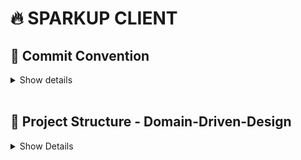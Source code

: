 # 🔥 SPARKUP CLIENT

## 🎯 Commit Convention

<details>
<summary>Show details</summary>

### ✨ 기능 개발
- ✨ **feat**: 새로운 기능 추가
- 🔧 **config**: 설정 파일 변경 (tailwind.config, next.config 등)
- 🎨 **ui**: UI 컴포넌트 추가/수정 (디자인 관련)
- 🔗 **api**: API 연동 및 서비스 로직
- 📱 **page**: 새로운 페이지 추가/수정
- 🗃️ **data**: 데이터베이스, 상태관리 관련
- ⚡ **perf**: 성능 최적화

### 🐛 수정 & 관리
- 🐛 **fix**: 버그 수정
- ♻️ **refactor**: 코드 리팩토링 (기능 변경 없이)
- 🔥 **remove**: 파일/코드 삭제
- ✂️ **remname**: 파일명 변경
- 💄 **style**: 코드 스타일 변경 (포맷팅, 세미콜론 등)
- 🚨 **lint**: 린팅 오류 수정

### 📝 문서 & 기타
- 📝 **docs**: 문서 수정 (README, 주석 등)
- 🎉 **init**: 프로젝트 초기 설정
- 🚀 **deploy**: 배포 관련  

</details>

  
<br>

## 🎯 Project Structure - Domain-Driven-Design


<details>
<summary>Show Details</summary>

```

┌─app/                    # Next.js App Router
│   ├── (auth)/            # 로그인/회원가입 페이지
│   ├── (main)/            # 메인 서비스 페이지
│   │   ├── ideas/         # 아이디어 관련 페이지
│   │   ├── projects/      # 프로젝트 관련 페이지
│   │   ├── my/           # 마이페이지 (내 아이디어, 내 프로젝트, 알림, 프로필)
│   │   └── search/       # 검색 페이지
│   └── layout.tsx        # 루트 레이아웃
├── components/            # 공통 컴포넌트
│   ├── ui/               # 기본 UI 컴포넌트 (Button, Card, Input 등)
│   ├── layout/           # 레이아웃 (Header, Sidebar, Footer)
│   └── common/           # 공통 비즈니스 컴포넌트 (SearchBar, Filter 등)
├── features/             # 도메인별 기능 (DDD)
│   ├── ideas/            # 아이디어 도메인
│   ├── projects/         # 프로젝트 도메인
│   ├── notifications/    # 알림 도메인
│   ├── user/            # 사용자 도메인
│   ├── auth/            # 인증 도메인
│   └── search/          # 검색 도메인
├── shared/              # 공유 유틸리티
│   ├── lib/             # 라이브러리 설정 (axios, react-query 등)
│   ├── hooks/           # 공통 훅
│   ├── utils/           # 유틸 함수
│   ├── constants/       # 상수 정의
│   └── types/           # 글로벌 타입
└── styles
```

</details>